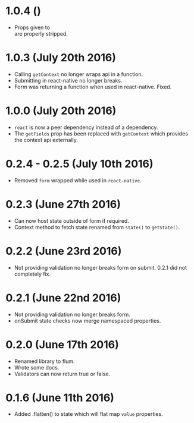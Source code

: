 # 1.0.4 ()

+ Props given to <form> are properly stripped.

# 1.0.3 (July 20th 2016)

+ Calling `getContext` no longer wraps api in a function.
+ Submitting in react-native no longer breaks.
+ Form was returning a function when used in react-native. Fixed.

# 1.0.0 (July 20th 2016)

+ `react` is now a peer dependency instead of a dependency.
+ The `getFields` prop has been replaced with `getContext` which provides the context api externally.

# 0.2.4 - 0.2.5 (July 10th 2016)

+ Removed `form` wrapped while used in `react-native`.

# 0.2.3 (June 27th 2016)

+ Can now host state outside of form if required.
+ Context method to fetch state renamed from `state()` to `getState()`.

# 0.2.2 (June 23rd 2016)

+ Not providing validation no longer breaks form on submit. 0.2.1 did not completely fix.

# 0.2.1 (June 22nd 2016)

+ Not providing validation no longer breaks form.
+ onSubmit state checks now merge namespaced properties.

# 0.2.0 (June 17th 2016)

+ Renamed library to flum.
+ Wrote some docs.
+ Validators can now return true or false.

# 0.1.6 (June 11th 2016)

+ Added .flatten() to state which will flat map `value` properties.
